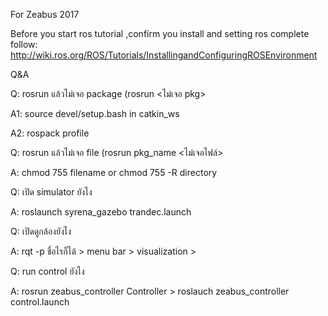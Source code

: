 For Zeabus 2017


Before you start ros tutorial ,confirm you install and setting ros complete follow:
	http://wiki.ros.org/ROS/Tutorials/InstallingandConfiguringROSEnvironment
	
Q&A

Q:  rosrun แล้วไม่เจอ package (rosrun <ไม่เจอ pkg>

A1: source devel/setup.bash in catkin_ws 

A2: rospack profile



Q: rosrun แล้วไม่เจอ file (rosrun pkg_name <ไม่เจอไฟล์>

A: chmod 755 filename or chmod 755 -R directory



Q: เปิด simulator ยังไง

A: roslaunch syrena_gazebo trandec.launch



Q: เปิดดูกล้องยังไง

A: rqt -p ชื่อไรก็ได้ > menu bar > visualization > 



Q: run control ยังไง

A: rosrun zeabus_controller Controller > roslauch zeabus_controller control.launch


